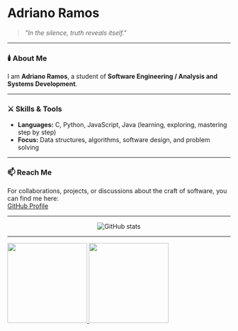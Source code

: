 # Adriano Ramos

> *"In the silence, truth reveals itself."*

---

### 🕯️ About Me  
I am **Adriano Ramos**, a student of **Software Engineering / Analysis and Systems Development**.   

---

### ⚔️ Skills & Tools  
- **Languages:** C, Python, JavaScript, Java (learning, exploring, mastering step by step)  
- **Focus:** Data structures, algorithms, software design, and problem solving  

---

### 📫 Reach Me  
For collaborations, projects, or discussions about the craft of software, you can find me here:  
[GitHub Profile](https://github.com/Adriannoo)  

---

<p align="center">
  <img src="https://github-readme-stats.vercel.app/api?username=Adriannoo&show_icons=true&theme=dark&hide_border=true" alt="GitHub stats"/>
</p>

---

<div>
<a href="https://github.com/seu-usuário-aqui">
<img loading="lazy" height="180em" src="https://github-readme-stats.vercel.app/api/top-langs/?username=Adriannoo&layout=compact&langs_count=7&theme=dracula"/>
<img loading="lazy" height="180em" src="https://github-readme-stats.vercel.app/api?username=Adriannoo&show_icons=true&theme=dracula&include_all_commits=true&count_private=true"/>
</div>
